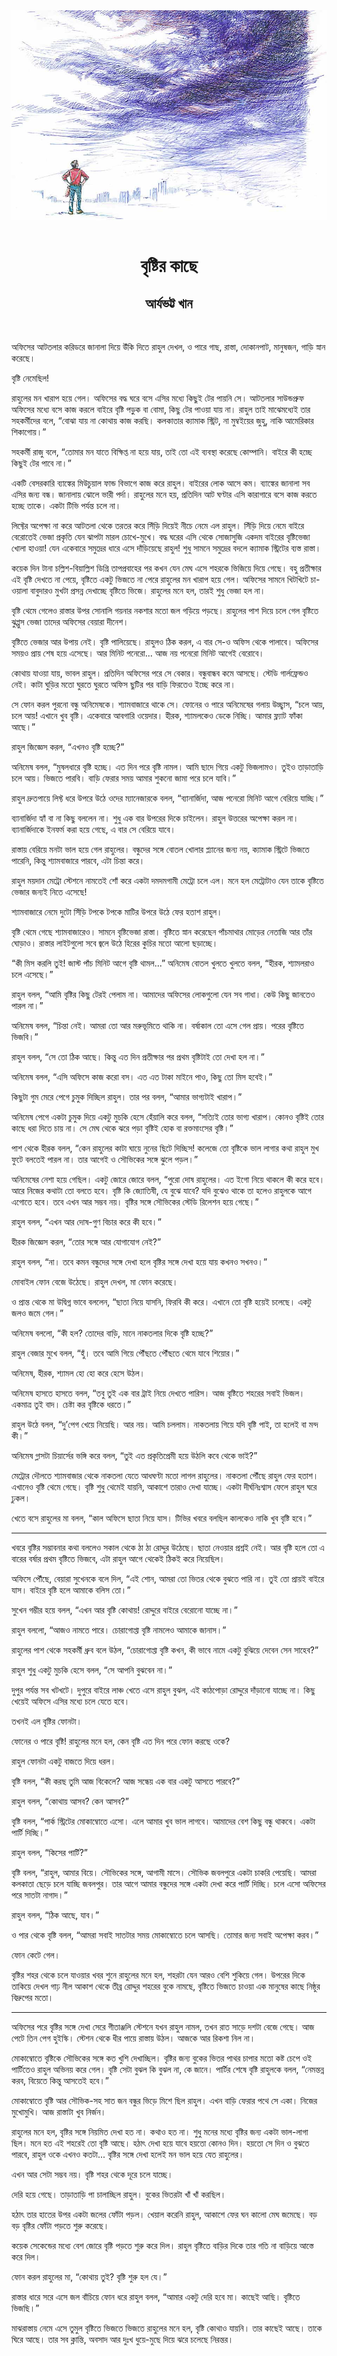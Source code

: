 <div align=center> <img src="../../metadata/images/rabibasariya/বৃষ্টির-কাছে-আর্যভট্ট-খান.jpg" align="center"></div><br><h1 align=center>বৃষ্টির কাছে</h1>
<h2 align=center>আর্যভট্ট খান</h2><br>

অফিসের আটতলার করিডরে জানালা দিয়ে উঁকি দিতে রাহুল দেখল, ও পারে গাছ, রাস্তা, দোকানপাট, মানুষজন, গাড়ি স্নান করেছে।

বৃষ্টি নেমেছিল!

রাহুলের মন খারাপ হয়ে গেল। অফিসের বদ্ধ ঘরে বসে এসির মধ্যে কিছুই টের পায়নি সে। আটতলার সাউন্ডপ্রুফ অফিসের মধ্যে বসে কাজ করলে বাইরে বৃষ্টি পড়ুক বা বোমা, কিছু টের পাওয়া যায় না। রাহুল তাই মাঝেমধ্যেই তার সহকর্মীদের বলে, “বোঝা যায় না কোথায় কাজ করছি। কলকাতার ক্যামাক স্ট্রিট, না মুম্বইয়ের জুহু, নাকি আমেরিকার শিকাগোয়।”

সহকর্মী রাজু বলে, “তোমার মন যাতে বিক্ষিপ্ত না হয়ে যায়, তাই তো এই ব্যবস্থা করেছে কোম্পানি। বাইরে কী হচ্ছে কিছুই টের পাবে না।”

একটি বেসরকারি ব্যাঙ্কের মিউচুয়াল ফান্ড বিভাগে কাজ করে রাহুল। বাইরের লোক আসে কম। ব্যাঙ্কের জানালা সব এসির জন্য বন্ধ। জানালায় ঝোলে ভারী পর্দা। রাহুলের মনে হয়, প্রতিদিন আট ঘণ্টার এসি কারাগারে বসে কাজ করতে হচ্ছে তাকে। একটা টিভি পর্যন্ত চলে না।

লিফ্টের অপেক্ষা না করে আটতলা থেকে তরতর করে সিঁড়ি দিয়েই নীচে নেমে এল রাহুল। সিঁড়ি দিয়ে নেমে বাইরে বেরোতেই ভেজা প্রকৃতি যেন ঝাপটা মারল চোখে-মুখে। বদ্ধ ঘরের এসি থেকে সোজাসুজি একদম বাইরের বৃষ্টিভেজা খোলা হাওয়া! যেন একেবারে সমুদ্রের ধারে এসে দাঁড়িয়েছে রাহুল! শুধু সামনে সমুদ্রের বদলে ক্যামাক স্ট্রিটের ব্যস্ত রাস্তা।

কয়েক দিন টানা চল্লিশ-বিয়াল্লিশ ডিগ্রি তাপপ্রবাহের পর কখন যেন মেঘ এসে শহরকে ভিজিয়ে দিয়ে গেছে। বহু প্রতীক্ষার এই বৃষ্টি দেখতে না পেয়ে, বৃষ্টিতে একটু ভিজতে না পেরে রাহুলের মন খারাপ হয়ে গেল। অফিসের সামনে খিটখিটে চা-ওয়ালা বাবুদারও মুখটা প্রসন্ন দেখাচ্ছে বৃষ্টিতে ভিজে। রাহুলের মনে হল, তারই শুধু ভেজা হল না।

বৃষ্টি থেমে গেলেও রাস্তার উপর সোনালি গয়নার নকশার মতো জল গড়িয়ে পড়ছে। রাহুলের পাশ দিয়ে চলে গেল বৃষ্টিতে ঝুপ্পুস ভেজা তাদের অফিসের বেয়ারা দীনেশ।

বৃষ্টিতে ভেজার আর উপায় নেই। বৃষ্টি পালিয়েছে। রাহুলও ঠিক করল, এ বার সে-ও অফিস থেকে পালাবে। অফিসের সময়ও প্রায় শেষ হয়ে এসেছে। আর মিনিট পনেরো... আজ নয় পনেরো মিনিট আগেই বেরোবে।

কোথায় যাওয়া যায়, ভাবল রাহুল। প্রতিদিন অফিসের পরে সে বেকার। বন্ধুবান্ধব কমে আসছে। স্টেডি গার্লফ্রেন্ডও নেই। কাটা ঘুড়ির মতো ঘুরতে ঘুরতে অফিস ছুটির পর বাড়ি ফিরতেও ইচ্ছে করে না।

সে ফোন করল পুরনো বন্ধু অনিমেষকে। শ্যামবাজারে থাকে সে। ফোনের ও পারে অনিমেষের গলায় উচ্ছ্বাস, “চলে আয়, চলে আয়! এখানে খুব বৃষ্টি। একেবারে আবগারি ওয়েদার। হীরক, শ্যামলকেও ডেকে নিচ্ছি। আমার ফ্ল্যাট ফাঁকা আছে।”

রাহুল জিজ্ঞেস করল, “এখনও বৃষ্টি হচ্ছে?”

অনিমেষ বলল, “মুষলধারে বৃষ্টি হচ্ছে। এত দিন পরে বৃষ্টি নামল। আমি ছাদে গিয়ে একটু ভিজলামও। তুইও তাড়াতাড়ি চলে আয়। ভিজতে পারবি। বাড়ি ফেরার সময় আমার শুকনো জামা পরে চলে যাবি।”

রাহুল দ্রুতপায়ে লিফ্ট ধরে উপরে উঠে ওদের ম্যানেজারকে বলল, “ব্যানার্জিদা, আজ পনেরো মিনিট আগে বেরিয়ে যাচ্ছি।”

ব্যানার্জিদা হ্যাঁ বা না কিছু বললেন না। শুধু এক বার উপরের দিকে চাইলেন। রাহুল উত্তরের অপেক্ষা করল না। ব্যানার্জিদাকে ইনফর্ম করা হয়ে গেছে, এ বার সে বেরিয়ে যাবে।

রাস্তায় বেরিয়ে মনটা ভাল হয়ে গেল রাহুলের। বন্ধুদের সঙ্গে বোতল খোলার প্ল্যানের জন্য নয়, ক্যামাক স্ট্রিটে ভিজতে পারেনি, কিন্তু শ্যামবাজারে পারবে, এটা চিন্তা করে।

রাহুল ময়দান মেট্রো স্টেশনে নামতেই শোঁ করে একটা দমদমগামী মেট্রো চলে এল। মনে হল মেট্রোটাও যেন তাকে বৃষ্টিতে ভেজার জন্যই নিতে এসেছে!

শ্যামবাজারে নেমে দুটো সিঁড়ি টপকে টপকে মাটির উপরে উঠে ফের হতাশ রাহুল।

বৃষ্টি থেমে গেছে শ্যামবাজারেও। সামনে বৃষ্টিভেজা রাস্তা। বৃষ্টিতে স্নান করেছেন পাঁচমাথার মোড়ের নেতাজি আর তাঁর ঘোড়াও। রাস্তার লাইটগুলো সবে জ্বলে উঠে হিরের কুচির মতো আলো ছড়াচ্ছে।

“কী মিস করলি তুই! জাস্ট পাঁচ মিনিট আগে বৃষ্টি থামল...” অনিমেষ বোতল খুলতে খুলতে বলল, “হীরক, শ্যামলরাও চলে এসেছে।”

রাহুল বলল, “আমি বৃষ্টির কিছু টেরই পেলাম না। আমাদের অফিসের লোকগুলো যেন সব গাধা। কেউ কিছু জানতেও পারল না।”

অনিমেষ বলল, “চিন্তা নেই। আমরা তো আর মরুভূমিতে থাকি না। বর্ষাকাল তো এসে গেল প্রায়। পরের বৃষ্টিতে ভিজবি।”

রাহুল বলল, “সে তো ঠিক আছে। কিন্তু এত দিন প্রতীক্ষার পর প্রথম বৃষ্টিটাই তো দেখা হল না।”

অনিমেষ বলল, “এসি অফিসে কাজ করো বস। এত এত টাকা মাইনে পাও, কিছু তো মিস হবেই।”

কিছুটা গুম মেরে পেগে চুমুক দিচ্ছিল রাহুল। তার পর বলল, “আমার ভাগ্যটাই খারাপ।”

অনিমেষ পেগে একটা চুমুক দিয়ে একটু মুচকি হেসে হেঁয়ালি করে বলল, “সত্যিই তোর ভাগ্য খারাপ। কোনও বৃষ্টিই তোর কাছে ধরা দিতে চায় না। সে মেঘ থেকে ঝরে পড়া বৃষ্টিই হোক বা রক্তমাংসের বৃষ্টি।”

পাশ থেকে হীরক বলল, “কেন রাহুলের কাটা ঘায়ে নুনের ছিটে দিচ্ছিস! কলেজে তো বৃষ্টিকে ভাল লাগার কথা রাহুল মুখ ফুটে বলতেই পারল না। তার আগেই ও সৌভিকের সঙ্গে ঝুলে পড়ল।”

অনিমেষের নেশা হয়ে গেছিল। একটু জোরে জোরে বলল, “পুরো দোষ রাহুলের। এত ইগো নিয়ে থাকলে কী করে হবে। আরে নিজের কথাটা তো বলতে হবে। বৃষ্টি কি জ্যোতিষী, যে বুঝে যাবে? যদি বুঝেও থাকে তা হলেও রাহুলকে আগে এগোতে হবে। তবে এখন আর সম্ভব নয়। বৃষ্টির সঙ্গে সৌভিকের স্টেডি রিলেশন হয়ে গেছে।”

রাহুল বলল, “এখন আর দোষ-গুণ বিচার করে কী হবে।”

হীরক জিজ্ঞেস করল, “তোর সঙ্গে আর যোগাযোগ নেই?”

রাহুল বলল, “না। তবে কমন বন্ধুদের সঙ্গে দেখা হলে বৃষ্টির সঙ্গে দেখা হয়ে যায় কখনও সখনও।”

মোবাইল ফোন বেজে উঠেছে। রাহুল দেখল, মা ফোন করেছে।

ও প্রান্ত থেকে মা উদ্বিগ্ন ভাবে বললেন, “ছাতা নিয়ে যাসনি, ফিরবি কী করে। এখানে তো বৃষ্টি হয়েই চলেছে। একটু জলও জমে গেল।”

অনিমেষ বললো, “কী হল? তোদের বাড়ি, মানে নাকতলার দিকে বৃষ্টি হচ্ছে?”

রাহুল বেজার মুখে বলল, “হুঁ। তবে আমি গিয়ে পৌঁছতে পৌঁছতে থেমে যাবে শিয়োর।”

অনিমেষ, হীরক, শ্যামল হো হো করে হেসে উঠল।

অনিমেষ হাসতে হাসতে বলল, “তবু তুই এক বার ট্রাই নিয়ে দেখতে পারিস। আজ বৃষ্টিতে শহরের সবাই ভিজল। একমাত্র তুই বাদ। চেষ্টা কর বৃষ্টিকে ধরতে।”

রাহুল উঠে বলল, “দু’পেগ খেয়ে নিয়েছি। আর নয়। আমি চললাম। নাকতলায় গিয়ে যদি বৃষ্টি পাই, তা হলেই বা মন্দ কী।”

অনিমেষ গ্লাসটা চিয়ার্সের ভঙ্গি করে বলল, “তুই এত প্রকৃতিপ্রেমী হয়ে উঠলি কবে থেকে ভাই?”

মেট্রোর দৌলতে শ্যামবাজার থেকে নাকতলা যেতে আধঘণ্টা মতো লাগল রাহুলের। নাকতলা পৌঁছে রাহুল ফের হতাশ। এখানেও বৃষ্টি থেমে গেছে। বৃষ্টি শুধু থেমেই যায়নি, আকাশে তারাও দেখা যাচ্ছে। একটা দীর্ঘনিঃশ্বাস ফেলে রাহুল ঘরে ঢুকল।

খেতে বসে রাহুলের মা বলল, “কাল অফিসে ছাতা নিয়ে যাস। টিভির খবরে বলছিল কালকেও নাকি খুব বৃষ্টি হবে।”

*****

খবরে বৃষ্টির সম্ভাবনার কথা বললেও সকাল থেকে ঠা ঠা রোদ্দুর উঠেছে। ছাতা নেওয়ার প্রশ্নই নেই। আর বৃষ্টি হলে তো এ বারের বর্ষার প্রথম বৃষ্টিতে ভিজবে, এটা রাহুল আগে থেকেই ঠিকই করে নিয়েছিল।

অফিসে পৌঁছে, বেয়ারা সুখেনকে বলে দিল, “এই শোন, আমরা তো ভিতর থেকে বুঝতে পারি না। তুই তো প্রায়ই বাইরে যাস। বাইরে বৃষ্টি হলে আমাকে বলিস তো।”

সুখেন গম্ভীর হয়ে বলল, “এখন আর বৃষ্টি কোথায়! রোদ্দুরে বাইরে বেরোনো যাচ্ছে না।”

রাহুল বললো, “আজও নামতে পারে। চোরাগোপ্তা বৃষ্টি নামলেও আমাকে জানাস।”

রাহুলের পাশ থেকে সহকর্মী ধ্রুব বলে উঠল, “চোরাগোপ্তা বৃষ্টি কখন, কী ভাবে নামে একটু বুঝিয়ে দেবেন সেন সাহেব?”

রাহুল শুধু একটু মুচকি হেসে বলল, “সে আপনি বুঝবেন না।”

দুপুর পর্যন্ত সব খটখটে। দুপুরে বাইরে লাঞ্চ খেতে এসে রাহুল বুঝল, এই কাঠপোড়া রোদ্দুরে দাঁড়ানো যাচ্ছে না। কিছু খেয়েই অফিসে এসির মধ্যে চলে যেতে হবে।

তখনই এল বৃষ্টির ফোনটা।

ফোনের ও পারে বৃষ্টি! রাহুলের মনে হল, কেন বৃষ্টি এত দিন পরে ফোন করছে ওকে?

রাহুল ফোনটা একটু বাজতে দিয়ে ধরল।

বৃষ্টি বলল, “কী করছ তুমি আজ বিকেলে? আজ সন্ধেয় এক বার একটু আসতে পারবে?”

রাহুল বলল, “কোথায় আসব? কেন আসব?”

বৃষ্টি বলল, “পার্ক স্ট্রিটের মোকাম্বোতে এসো। এলে আমার খুব ভাল লাগবে। আমাদের বেশ কিছু বন্ধু থাকবে। একটা পার্টি দিচ্ছি।”

রাহুল বলল, “কিসের পার্টি?”

বৃষ্টি বলল, “রাহুল, আমার বিয়ে। সৌভিকের সঙ্গে, আগামী মাসে। সৌভিক জবলপুরে একটা চাকরি পেয়েছি। আমরা কলকাতা ছেড়ে চলে যাচ্ছি জবলপুর। তার আগে আমার বন্ধুদের সঙ্গে একটা দেখা করে পার্টি দিচ্ছি। চলে এসো অফিসের পরে সাতটা নাগাদ।”

রাহুল বলল, “ঠিক আছে, যাব।”

ও পার থেকে বৃষ্টি বলল, “আমরা সবাই সাতটার সময় মোকাম্বোতে চলে আসছি। তোমার জন্য সবাই অপেক্ষা করব।”

ফোন কেটে গেল।

বৃষ্টির শহর থেকে চলে যাওয়ার খবর শুনে রাহুলের মনে হল, শহরটা যেন আরও বেশি শুকিয়ে গেল। উপরের দিকে তাকিয়ে দেখল গাঢ় নীল আকাশ থেকে তীব্র রোদ্দুর শহরের বুকে নামছে, বৃষ্টিতে ভিজতে চাওয়া এক মানুষের কাছে নিষ্ঠুর বিদ্রুপের মতো।

*****

অফিসের পরে বৃষ্টির সঙ্গে দেখা সেরে গীতাঞ্জলি স্টেশনে যখন রাহুল নামল, তখন রাত সাড়ে দশটা বেজে গেছে। আজ পেটে তিন পেগ হুইস্কি। স্টেশন থেকে ধীর পায়ে রাস্তায় উঠল। আজকে আর রিকশা নিল না।

মোকাম্বোতে বৃষ্টিকে সৌভিকের সঙ্গে কত খুশি দেখাচ্ছিল। বৃষ্টির জন্য বুকের ভিতর পাথর চাপার মতো কষ্ট চেপে ওই পার্টিতেও রাহুল অভিনয় করে গেল। বৃষ্টি সেটা বুঝল কি বুঝল না, কে জানে। পার্টির শেষে বৃষ্টি রাহুলকে বলল, “নেমন্তন্ন করব, বিয়েতে কিন্তু আসতেই হবে।”

মোকাম্বোতে বৃষ্টি আর সৌভিক-সহ সাত জন বন্ধুর ভিড়ে মিশে ছিল রাহুল। এখন বাড়ি ফেরার পথে সে একা। নিজের মুখোমুখি। আজ রাস্তাটা খুব নির্জন।

রাহুলের মনে হল, বৃষ্টির সঙ্গে নিয়মিত দেখা হত না। কথাও হত না। শুধু মনের মধ্যে বৃষ্টির জন্য একটা ভাল-লাগা ছিল। মনে হত এই শহরেই তো বৃষ্টি আছে। হঠাৎ দেখা হয়ে যাবে হয়তো কোনও দিন। হয়তো সে দিন ও বুঝতে পারবে, রাহুল ওকে এখনও কতটা... বৃষ্টির সঙ্গে দেখা হলেই মন ভাল হয়ে যেত রাহুলের।

এখন আর সেটা সম্ভব নয়। বৃষ্টি শহর থেকে দূরে চলে যাচ্ছে।

দেরি হয়ে গেছে। তাড়াতাড়ি পা চালাচ্ছিল রাহুল। বুকের ভিতরটা খাঁ খাঁ করছিল।

হঠাৎ তার হাতের উপর একটা জলের ফোঁটা পড়ল। খেয়াল করেনি রাহুল, আকাশে ফের ঘন কালো মেঘ জমেছে। বড় বড় বৃষ্টির ফোঁটা পড়তে শুরু করেছে।

কয়েক সেকেন্ডের মধ্যে বেশ জোরে বৃষ্টি পড়তে শুরু করে দিল। রাহুল বৃষ্টিতে বাড়ির দিকে তার গতি না বাড়িয়ে আস্তে করে দিল।

ফোন করল রাহুলের মা, “কোথায় তুই? বৃষ্টি শুরু হল যে।”

রাস্তার ধারে সরে এসে জল বাঁচিয়ে ফোন ধরে রাহুল বলল, “আমার একটু দেরি হবে মা। কাছেই আছি। বৃষ্টিতে ভিজছি।”

মাঝরাস্তায় নেমে এসে তুমুল বৃষ্টিতে ভিজতে ভিজতে রাহুলের মনে হল, বৃষ্টি কোথাও যায়নি। তার কাছেই আছে। তাকে ঘিরে আছে। তার সব ক্লান্তি, অবসাদ আর দুঃখ ধুয়ে-মুছে দিয়ে ঝরে চলেছে নিরন্তর।

